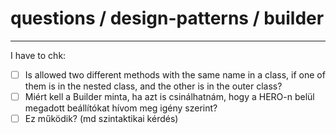 # questions / design-patterns / builder
---
I have to chk:
- [ ]  Is allowed two different methods with the same name in a class, if one of them is in the nested class, and the other is in the outer class?
- [ ]  Miért kell a Builder minta, ha azt is csinálhatnám, hogy a HERO-n belül megadott beállítókat hívom meg igény szerint?
- [ ] Ez működik? (md szintaktikai kérdés)
